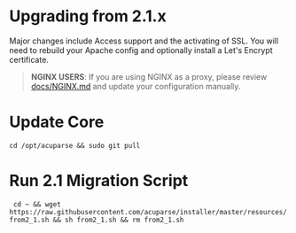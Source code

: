 # Upgrading from 2.1.x
Major changes include Access support and the activating of SSL. You will need to rebuild your Apache config and optionally install a Let's Encrypt certificate. 
> **NGINX USERS**: If you are using NGINX as a proxy, please review [docs/NGINX.md](https://acuparse.github.io/acuparse/NGINX) and update your configuration manually.

# Update Core
``` cd /opt/acuparse && sudo git pull ```

# Run 2.1 Migration Script
``` cd ~ && wget https://raw.githubusercontent.com/acuparse/installer/master/resources/from2_1.sh && sh from2_1.sh && rm from2_1.sh```
